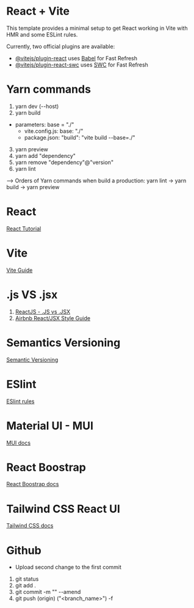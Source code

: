 # React + Vite

This template provides a minimal setup to get React working in Vite with HMR and some ESLint rules.

Currently, two official plugins are available:

- [@vitejs/plugin-react](https://github.com/vitejs/vite-plugin-react/blob/main/packages/plugin-react/README.md) uses [Babel](https://babeljs.io/) for Fast Refresh
- [@vitejs/plugin-react-swc](https://github.com/vitejs/vite-plugin-react-swc) uses [SWC](https://swc.rs/) for Fast Refresh

# Yarn commands
1. yarn dev (--host)
2. yarn build
  - parameters: base = "./"
    + vite.config.js: base: "./"
    + package.json: "build": "vite build --base=./"
3. yarn preview
4. yarn add "dependency"
5. yarn remove "dependency"@"version"
6. yarn lint

--> Orders of Yarn commands when build a production: yarn lint -> yarn build -> yarn preview

# React
[React Tutorial](https://react.dev/learn)

# Vite
[Vite Guide](https://vitejs.dev/guide/)

# .js VS .jsx
1. [ReactJS - .JS vs .JSX](https://stackoverflow.com/questions/46169472/reactjs-js-vs-jsx)
2. [Airbnb React/JSX Style Guide](https://github.com/airbnb/javascript/tree/master/react#basic-rules)

# Semantics Versioning
[Semantic Versioning](https://www.geeksforgeeks.org/introduction-semantic-versioning/)

# ESlint
[ESlint rules](https://eslint.org/docs/latest/)

# Material UI - MUI
[MUI docs](https://mui.com/material-ui/getting-started/templates/)

# React Boostrap
[React Boostrap docs](https://react-bootstrap.netlify.app/docs/components/accordion)

# Tailwind CSS React UI
[Tailwind CSS docs](https://tailwindcss.com/docs/installation)

# Github
- Upload second change to the first commit 

1. git status
2. git add .
3. git commit -m "<message>" --amend
4. git push (origin) ("<branch_name>") -f 